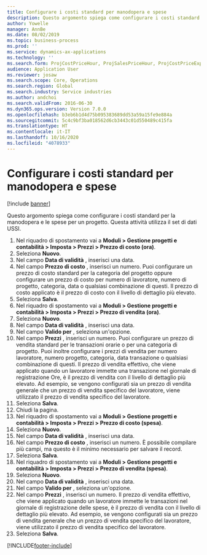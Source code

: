 ```yaml
---
title: Configurare i costi standard per manodopera e spese
description: Questo argomento spiega come configurare i costi standard per la manodopera e le spese per un progetto.
author: Yowelle
manager: AnnBe
ms.date: 08/02/2019
ms.topic: business-process
ms.prod: ''
ms.service: dynamics-ax-applications
ms.technology: ''
ms.search.form: ProjCostPriceHour, ProjSalesPriceHour, ProjCostPriceExpense, ProjSalesPriceCost
audience: Application User
ms.reviewer: josaw
ms.search.scope: Core, Operations
ms.search.region: Global
ms.search.industry: Service industries
ms.author: andchoi
ms.search.validFrom: 2016-06-30
ms.dyn365.ops.version: Version 7.0.0
ms.openlocfilehash: b3eb6b1d4d75b095383689dd53a59a15fe9e884a
ms.sourcegitcommit: 5c4c9bf3ba018562d6cb3443c01d550489c415fa
ms.translationtype: HT
ms.contentlocale: it-IT
ms.lasthandoff: 10/16/2020
ms.locfileid: "4078933"
---
```

# <a name="configure-standard-costs-for-labor-and-expenses"></a>Configurare i costi standard per manodopera e spese

[!include [banner](../../includes/banner.md)]

Questo argomento spiega come configurare i costi standard per la manodopera e le spese per un progetto. Questa attività utilizza il set di dati USSI.

1. Nel riquadro di spostamento vai a **Moduli > Gestione progetti e contabilità > Imposta > Prezzi > Prezzo di costo (ora)**.
2. Seleziona **Nuovo**.
3. Nel campo **Data di validità** , inserisci una data.
4. Nel campo **Prezzo di costo** , inserisci un numero. Puoi configurare un prezzo di costo standard per la categoria del progetto oppure configurare un prezzo di costo per numero di lavoratore, numero di progetto, categoria, data o qualsiasi combinazione di questi. Il prezzo di costo applicato è il prezzo di costo con il livello di dettaglio più elevato.  
5. Seleziona **Salva**.
6. Nel riquadro di spostamento vai a **Moduli > Gestione progetti e contabilità > Imposta > Prezzi > Prezzo di vendita (ora)**.
7. Seleziona **Nuovo**.
8. Nel campo **Data di validità** , inserisci una data.
9. Nel campo **Valido per** , seleziona un'opzione.
10. Nel campo **Prezzi** , inserisci un numero. Puoi configurare un prezzo di vendita standard per le transazioni orarie o per una categoria di progetto. Puoi inoltre configurare i prezzi di vendita per numero lavoratore, numero progetto, categoria, data transazione o qualsiasi combinazione di questi. Il prezzo di vendita effettivo, che viene applicato quando un lavoratore immette una transazione nel giornale di registrazione Ore, è il prezzo di vendita con il livello di dettaglio più elevato. Ad esempio, se vengono configurati sia un prezzo di vendita generale che un prezzo di vendita specifico del lavoratore, viene utilizzato il prezzo di vendita specifico del lavoratore.  
11. Seleziona **Salva**.
12. Chiudi la pagina.
13. Nel riquadro di spostamento vai a **Moduli > Gestione progetti e contabilità > Imposta > Prezzi > Prezzo di costo (spesa)**.
14. Seleziona **Nuovo**.
15. Nel campo **Data di validità** , inserisci una data.
16. Nel campo **Prezzo di costo** , inserisci un numero. È possibile compilare più campi, ma questo è il minimo necessario per salvare il record.  
17. Seleziona **Salva**.
18. Nel riquadro di spostamento vai a **Moduli > Gestione progetti e contabilità > Imposta > Prezzi > Prezzo di vendita (spesa)**.
19. Seleziona **Nuovo**.
20. Nel campo **Data di validità** , inserisci una data.
21. Nel campo **Valido per** , seleziona un'opzione.
22. Nel campo **Prezzi** , inserisci un numero. Il prezzo di vendita effettivo, che viene applicato quando un lavoratore immette le transazioni nel giornale di registrazione delle spese, è il prezzo di vendita con il livello di dettaglio più elevato. Ad esempio, se vengono configurati sia un prezzo di vendita generale che un prezzo di vendita specifico del lavoratore, viene utilizzato il prezzo di vendita specifico del lavoratore.  
23. Seleziona **Salva**.



[!INCLUDE[footer-include](../../includes/footer-banner.md)]